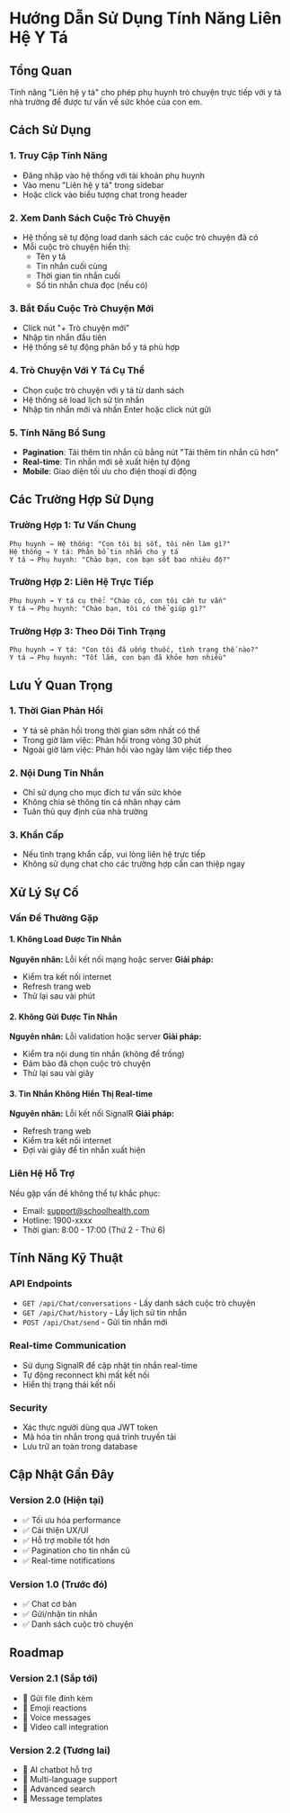 # Hướng Dẫn Sử Dụng Tính Năng Liên Hệ Y Tá

## Tổng Quan
Tính năng "Liên hệ y tá" cho phép phụ huynh trò chuyện trực tiếp với y tá nhà trường để được tư vấn về sức khỏe của con em.

## Cách Sử Dụng

### 1. Truy Cập Tính Năng
- Đăng nhập vào hệ thống với tài khoản phụ huynh
- Vào menu "Liên hệ y tá" trong sidebar
- Hoặc click vào biểu tượng chat trong header

### 2. Xem Danh Sách Cuộc Trò Chuyện
- Hệ thống sẽ tự động load danh sách các cuộc trò chuyện đã có
- Mỗi cuộc trò chuyện hiển thị:
  - Tên y tá
  - Tin nhắn cuối cùng
  - Thời gian tin nhắn cuối
  - Số tin nhắn chưa đọc (nếu có)

### 3. Bắt Đầu Cuộc Trò Chuyện Mới
- Click nút "+ Trò chuyện mới"
- Nhập tin nhắn đầu tiên
- Hệ thống sẽ tự động phân bổ y tá phù hợp

### 4. Trò Chuyện Với Y Tá Cụ Thể
- Chọn cuộc trò chuyện với y tá từ danh sách
- Hệ thống sẽ load lịch sử tin nhắn
- Nhập tin nhắn mới và nhấn Enter hoặc click nút gửi

### 5. Tính Năng Bổ Sung
- **Pagination**: Tải thêm tin nhắn cũ bằng nút "Tải thêm tin nhắn cũ hơn"
- **Real-time**: Tin nhắn mới sẽ xuất hiện tự động
- **Mobile**: Giao diện tối ưu cho điện thoại di động

## Các Trường Hợp Sử Dụng

### Trường Hợp 1: Tư Vấn Chung
```
Phụ huynh → Hệ thống: "Con tôi bị sốt, tôi nên làm gì?"
Hệ thống → Y tá: Phân bổ tin nhắn cho y tá
Y tá → Phụ huynh: "Chào bạn, con bạn sốt bao nhiêu độ?"
```

### Trường Hợp 2: Liên Hệ Trực Tiếp
```
Phụ huynh → Y tá cụ thể: "Chào cô, con tôi cần tư vấn"
Y tá → Phụ huynh: "Chào bạn, tôi có thể giúp gì?"
```

### Trường Hợp 3: Theo Dõi Tình Trạng
```
Phụ huynh → Y tá: "Con tôi đã uống thuốc, tình trạng thế nào?"
Y tá → Phụ huynh: "Tốt lắm, con bạn đã khỏe hơn nhiều"
```

## Lưu Ý Quan Trọng

### 1. Thời Gian Phản Hồi
- Y tá sẽ phản hồi trong thời gian sớm nhất có thể
- Trong giờ làm việc: Phản hồi trong vòng 30 phút
- Ngoài giờ làm việc: Phản hồi vào ngày làm việc tiếp theo

### 2. Nội Dung Tin Nhắn
- Chỉ sử dụng cho mục đích tư vấn sức khỏe
- Không chia sẻ thông tin cá nhân nhạy cảm
- Tuân thủ quy định của nhà trường

### 3. Khẩn Cấp
- Nếu tình trạng khẩn cấp, vui lòng liên hệ trực tiếp
- Không sử dụng chat cho các trường hợp cần can thiệp ngay

## Xử Lý Sự Cố

### Vấn Đề Thường Gặp

#### 1. Không Load Được Tin Nhắn
**Nguyên nhân:** Lỗi kết nối mạng hoặc server
**Giải pháp:**
- Kiểm tra kết nối internet
- Refresh trang web
- Thử lại sau vài phút

#### 2. Không Gửi Được Tin Nhắn
**Nguyên nhân:** Lỗi validation hoặc server
**Giải pháp:**
- Kiểm tra nội dung tin nhắn (không để trống)
- Đảm bảo đã chọn cuộc trò chuyện
- Thử lại sau vài giây

#### 3. Tin Nhắn Không Hiển Thị Real-time
**Nguyên nhân:** Lỗi kết nối SignalR
**Giải pháp:**
- Refresh trang web
- Kiểm tra kết nối internet
- Đợi vài giây để tin nhắn xuất hiện

### Liên Hệ Hỗ Trợ
Nếu gặp vấn đề không thể tự khắc phục:
- Email: support@schoolhealth.com
- Hotline: 1900-xxxx
- Thời gian: 8:00 - 17:00 (Thứ 2 - Thứ 6)

## Tính Năng Kỹ Thuật

### API Endpoints
- `GET /api/Chat/conversations` - Lấy danh sách cuộc trò chuyện
- `GET /api/Chat/history` - Lấy lịch sử tin nhắn
- `POST /api/Chat/send` - Gửi tin nhắn mới

### Real-time Communication
- Sử dụng SignalR để cập nhật tin nhắn real-time
- Tự động reconnect khi mất kết nối
- Hiển thị trạng thái kết nối

### Security
- Xác thực người dùng qua JWT token
- Mã hóa tin nhắn trong quá trình truyền tải
- Lưu trữ an toàn trong database

## Cập Nhật Gần Đây

### Version 2.0 (Hiện tại)
- ✅ Tối ưu hóa performance
- ✅ Cải thiện UX/UI
- ✅ Hỗ trợ mobile tốt hơn
- ✅ Pagination cho tin nhắn cũ
- ✅ Real-time notifications

### Version 1.0 (Trước đó)
- ✅ Chat cơ bản
- ✅ Gửi/nhận tin nhắn
- ✅ Danh sách cuộc trò chuyện

## Roadmap

### Version 2.1 (Sắp tới)
- 🔄 Gửi file đính kèm
- 🔄 Emoji reactions
- 🔄 Voice messages
- 🔄 Video call integration

### Version 2.2 (Tương lai)
- 🔄 AI chatbot hỗ trợ
- 🔄 Multi-language support
- 🔄 Advanced search
- 🔄 Message templates 